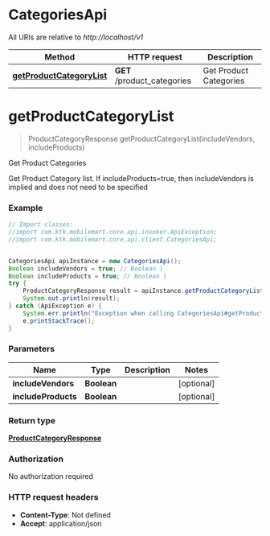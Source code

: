 # CategoriesApi

All URIs are relative to *http://localhost/v1*

Method | HTTP request | Description
------------- | ------------- | -------------
[**getProductCategoryList**](CategoriesApi.md#getProductCategoryList) | **GET** /product_categories | Get Product Categories


<a name="getProductCategoryList"></a>
# **getProductCategoryList**
> ProductCategoryResponse getProductCategoryList(includeVendors, includeProducts)

Get Product Categories

Get Product Category list.   If includeProducts&#x3D;true, then includeVendors is implied and does not need to be specified 

### Example
```java
// Import classes:
//import com.ktk.mobilemart.core.api.invoker.ApiException;
//import com.ktk.mobilemart.core.api.client.CategoriesApi;


CategoriesApi apiInstance = new CategoriesApi();
Boolean includeVendors = true; // Boolean | 
Boolean includeProducts = true; // Boolean | 
try {
    ProductCategoryResponse result = apiInstance.getProductCategoryList(includeVendors, includeProducts);
    System.out.println(result);
} catch (ApiException e) {
    System.err.println("Exception when calling CategoriesApi#getProductCategoryList");
    e.printStackTrace();
}
```

### Parameters

Name | Type | Description  | Notes
------------- | ------------- | ------------- | -------------
 **includeVendors** | **Boolean**|  | [optional]
 **includeProducts** | **Boolean**|  | [optional]

### Return type

[**ProductCategoryResponse**](ProductCategoryResponse.md)

### Authorization

No authorization required

### HTTP request headers

 - **Content-Type**: Not defined
 - **Accept**: application/json

